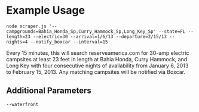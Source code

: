 Example Usage
=============
  `node scraper.js '--campgrounds=Bahia_Honda_Sp,Curry_Hammock_Sp,Long_Key_Sp' --state=FL --length=23 --electric=30 --arrival=1/6/13 --departure=2/15/13 --nights=4 --notify_boxcar --interval=15`

Every 15 minutes, this will search reserveamerica.com for 30-amp electric campsites at least 23 feet in length at Bahia Honda, Curry Hammock, and Long Key with four consecutive nights of availability from January 6, 2013 to February 15, 2013. Any matching campsites will be notified via Boxcar.

Additional Parameters
---------------------
  `--waterfront`